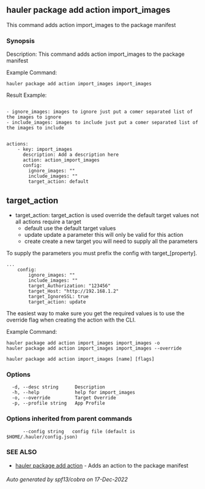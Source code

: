 ## hauler package add action import_images

This command adds action import_images to the package manifest

### Synopsis


Description:
This command adds action import_images to the package manifest

Example Command:
```
hauler package add action import_images import_images
```

Result Example:
```

- ignore_images: images to ignore just put a comer separated list of the images to ignore 
- include_images: images to include just put a comer separated list of the images to include 


actions:
    - key: import_images
      description: Add a description here
      action: action_import_images
      config:
        ignore_images: ""
        include_images: ""
        target_action: default
```


## target_action

- target_action: target_action is used override the default target values not all actions require a target
	- default use the default target values
	- update update a parameter this will only be valid for this action
	- create create a new target you will need to supply all the parameters


To supply the parameters you must prefix the config with target_[property].

```
...
	config:
        ignore_images: ""
        include_images: ""
        target_Authorization: "123456"
        target_Host: "http://192.168.1.2"
        target_IgnoreSSL: true
        target_action: update
```

The easiest way to make sure you get the required values is to use the override flag when creating the action with the CLI.

Example Command:
```
hauler package add action import_images import_images -o
hauler package add action import_images import_images --override
```


		

```
hauler package add action import_images [name] [flags]
```

### Options

```
  -d, --desc string      Description
  -h, --help             help for import_images
  -o, --override         Target Override
  -p, --profile string   App Profile
```

### Options inherited from parent commands

```
      --config string   config file (default is $HOME/.hauler/config.json)
```

### SEE ALSO

* [hauler package add action](hauler_package_add_action.md)	 - Adds an action to the package manifest

###### Auto generated by spf13/cobra on 17-Dec-2022
